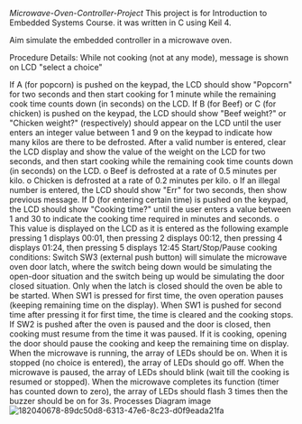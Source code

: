 *Microwave-Oven-Controller-Project*
This project is for Introduction to Embedded Systems Course. it was written in C using Keil 4.

Aim
simulate the embedded controller in a microwave oven.

Procedure Details:
While not cooking (not at any mode), message is shown on LCD "select a choice"

If A (for popcorn) is pushed on the keypad, the LCD should show "Popcorn" for two seconds and then start cooking for 1 minute while the remaining cook time counts down (in seconds) on the LCD.
If B (for Beef) or C (for chicken) is pushed on the keypad, the LCD should show "Beef weight?" or "Chicken weight?" (respectively) should appear on the LCD until the user enters an integer value between 1 and 9 on the keypad to indicate how many kilos are there to be defrosted. After a valid number is entered, clear the LCD display and show the value of the weight on the LCD for two seconds, and then start cooking while the remaining cook time counts down (in seconds) on the LCD. o Beef is defrosted at a rate of 0.5 minutes per kilo. o Chicken is defrosted at a rate of 0.2 minutes per kilo. o If an illegal number is entered, the LCD should show "Err" for two seconds, then show previous message.
If D (for entering certain time) is pushed on the keypad, the LCD should show "Cooking time?" until the user enters a value between 1 and 30 to indicate the cooking time required in minutes and seconds. o This value is displayed on the LCD as it is entered as the following example pressing 1 displays 00:01, then pressing 2 displays 00:12, then pressing 4 displays 01:24, then pressing 5 displays 12:45
Start/Stop/Pause cooking conditions:
Switch SW3 (external push button) will simulate the microwave oven door latch, where the switch being down would be simulating the open-door situation and the switch being up would be simulating the door closed situation.
Only when the latch is closed should the oven be able to be started.
When SW1 is pressed for first time, the oven operation pauses (keeping remaining time on the display).
When SW1 is pushed for second time after pressing it for first time, the time is cleared and the cooking stops.
If SW2 is pushed after the oven is paused and the door is closed, then cooking must resume from the time it was paused.
If it is cooking, opening the door should pause the cooking and keep the remaining time on display.
When the microwave is running, the array of LEDs should be on.
When it is stopped (no choice is entered), the array of LEDs should go off.
When the microwave is paused, the array of LEDs should blink (wait till the cooking is resumed or stopped).
When the microwave completes its function (timer has counted down to zero), the array of LEDs should flash 3 times then the buzzer should be on for 3s.
Processes Diagram
image
![182040678-89dc50d8-6313-47e6-8c23-d0f9eada21fa](https://github.com/mohamedmostaf21/Microwave-oven-controller/assets/87494262/245cd3c1-c95c-4af2-9911-f5eb2f1699dc)
